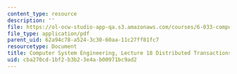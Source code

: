 ```yaml
---
content_type: resource
description: ''
file: https://ol-ocw-studio-app-qa.s3.amazonaws.com/courses/6-033-computer-system-engineering-spring-2018/cba270cd1bf2b3b23e4ab00971bc9ad2_MIT6_033S18lec18.pdf
file_type: application/pdf
parent_uid: 62a94c78-a524-3c30-60aa-11c27ff81fc7
resourcetype: Document
title: Computer System Engineering, Lecture 18 Distributed Transactions
uid: cba270cd-1bf2-b3b2-3e4a-b00971bc9ad2
---
```

